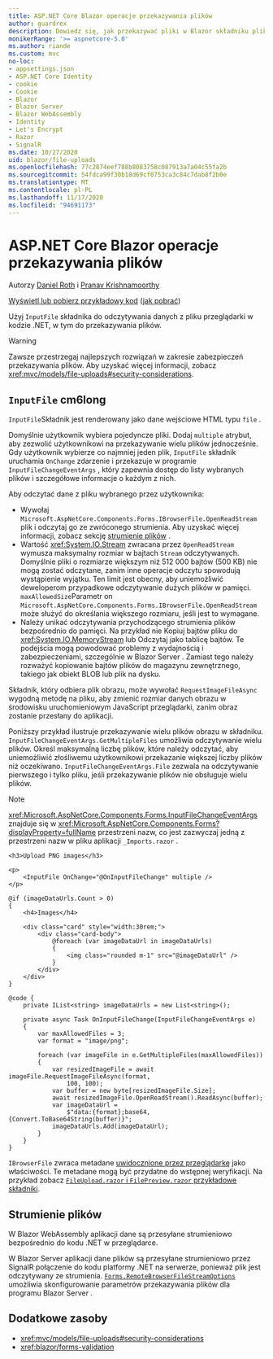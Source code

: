 ```yaml
---
title: ASP.NET Core Blazor operacje przekazywania plików
author: guardrex
description: Dowiedz się, jak przekazywać pliki w Blazor składniku plik_wejściowy.
monikerRange: '>= aspnetcore-5.0'
ms.author: riande
ms.custom: mvc
no-loc:
- appsettings.json
- ASP.NET Core Identity
- cookie
- Cookie
- Blazor
- Blazor Server
- Blazor WebAssembly
- Identity
- Let's Encrypt
- Razor
- SignalR
ms.date: 10/27/2020
uid: blazor/file-uploads
ms.openlocfilehash: 77c2874eef788b8083758c087913a7a04c55fa2b
ms.sourcegitcommit: 54fdca99f30b18d69cf0753ca3c84c7dab8f2b0e
ms.translationtype: MT
ms.contentlocale: pl-PL
ms.lasthandoff: 11/17/2020
ms.locfileid: "94691173"
---
```

# <a name="aspnet-core-no-locblazor-file-uploads"></a>ASP.NET Core Blazor operacje przekazywania plików

Autorzy [Daniel Roth](https://github.com/danroth27) i [Pranav Krishnamoorthy](https://github.com/pranavkm)

[Wyświetl lub pobierz przykładowy kod](https://github.com/dotnet/AspNetCore.Docs/tree/master/aspnetcore/blazor/file-uploads/samples/) ([jak pobrać](xref:index#how-to-download-a-sample))

Użyj `InputFile` składnika do odczytywania danych z pliku przeglądarki w kodzie .NET, w tym do przekazywania plików.

> [!WARNING]
> Zawsze przestrzegaj najlepszych rozwiązań w zakresie zabezpieczeń przekazywania plików. Aby uzyskać więcej informacji, zobacz <xref:mvc/models/file-uploads#security-considerations>.

## <a name="inputfile-component"></a>`InputFile` cm6long

`InputFile`Składnik jest renderowany jako dane wejściowe HTML typu `file` .

Domyślnie użytkownik wybiera pojedyncze pliki. Dodaj `multiple` atrybut, aby zezwolić użytkownikowi na przekazywanie wielu plików jednocześnie. Gdy użytkownik wybierze co najmniej jeden plik, `InputFile` składnik uruchamia `OnChange` zdarzenie i przekazuje w programie `InputFileChangeEventArgs` , który zapewnia dostęp do listy wybranych plików i szczegółowe informacje o każdym z nich.

Aby odczytać dane z pliku wybranego przez użytkownika:

* Wywołaj `Microsoft.AspNetCore.Components.Forms.IBrowserFile.OpenReadStream` plik i odczytaj go ze zwróconego strumienia. Aby uzyskać więcej informacji, zobacz sekcję [strumienie plików](#file-streams) .
* Wartość <xref:System.IO.Stream> zwracana przez `OpenReadStream` wymusza maksymalny rozmiar w bajtach `Stream` odczytywanych. Domyślnie pliki o rozmiarze większym niż 512 000 bajtów (500 KB) nie mogą zostać odczytane, zanim inne operacje odczytu spowodują wystąpienie wyjątku. Ten limit jest obecny, aby uniemożliwić deweloperom przypadkowe odczytywanie dużych plików w pamięci. `maxAllowedSize`Parametr on `Microsoft.AspNetCore.Components.Forms.IBrowserFile.OpenReadStream` może służyć do określania większego rozmiaru, jeśli jest to wymagane.
* Należy unikać odczytywania przychodzącego strumienia plików bezpośrednio do pamięci. Na przykład nie Kopiuj bajtów pliku do <xref:System.IO.MemoryStream> lub Odczytaj jako tablicę bajtów. Te podejścia mogą powodować problemy z wydajnością i zabezpieczeniami, szczególnie w Blazor Server . Zamiast tego należy rozważyć kopiowanie bajtów plików do magazynu zewnętrznego, takiego jak obiekt BLOB lub plik na dysku.

Składnik, który odbiera plik obrazu, może wywołać `RequestImageFileAsync` wygodną metodę na pliku, aby zmienić rozmiar danych obrazu w środowisku uruchomieniowym JavaScript przeglądarki, zanim obraz zostanie przesłany do aplikacji.

Poniższy przykład ilustruje przekazywanie wielu plików obrazu w składniku. `InputFileChangeEventArgs.GetMultipleFiles` umożliwia odczytywanie wielu plików. Określ maksymalną liczbę plików, które należy odczytać, aby uniemożliwić złośliwemu użytkownikowi przekazanie większej liczby plików niż oczekiwano. `InputFileChangeEventArgs.File` zezwala na odczytywanie pierwszego i tylko pliku, jeśli przekazywanie plików nie obsługuje wielu plików.

> [!NOTE]
> <xref:Microsoft.AspNetCore.Components.Forms.InputFileChangeEventArgs> znajduje się w <xref:Microsoft.AspNetCore.Components.Forms?displayProperty=fullName> przestrzeni nazw, co jest zazwyczaj jedną z przestrzeni nazw w pliku aplikacji `_Imports.razor` .

```razor
<h3>Upload PNG images</h3>

<p>
    <InputFile OnChange="@OnInputFileChange" multiple />
</p>

@if (imageDataUrls.Count > 0)
{
    <h4>Images</h4>

    <div class="card" style="width:30rem;">
        <div class="card-body">
            @foreach (var imageDataUrl in imageDataUrls)
            {
                <img class="rounded m-1" src="@imageDataUrl" />
            }
        </div>
    </div>
}

@code {
    private IList<string> imageDataUrls = new List<string>();

    private async Task OnInputFileChange(InputFileChangeEventArgs e)
    {
        var maxAllowedFiles = 3;
        var format = "image/png";

        foreach (var imageFile in e.GetMultipleFiles(maxAllowedFiles))
        {
            var resizedImageFile = await imageFile.RequestImageFileAsync(format, 
                100, 100);
            var buffer = new byte[resizedImageFile.Size];
            await resizedImageFile.OpenReadStream().ReadAsync(buffer);
            var imageDataUrl = 
                $"data:{format};base64,{Convert.ToBase64String(buffer)}";
            imageDataUrls.Add(imageDataUrl);
        }
    }
}
```

`IBrowserFile` zwraca metadane [uwidocznione przez przeglądarkę](https://developer.mozilla.org/docs/Web/API/File#Instance_properties) jako właściwości. Te metadane mogą być przydatne do wstępnej weryfikacji. Na przykład zobacz [ `FileUpload.razor` i `FilePreview.razor` przykładowe składniki](https://github.com/dotnet/AspNetCore.Docs/tree/master/aspnetcore/blazor/file-uploads/samples/).

## <a name="file-streams"></a>Strumienie plików

W Blazor WebAssembly aplikacji dane są przesyłane strumieniowo bezpośrednio do kodu .NET w przeglądarce.

W Blazor Server aplikacji dane plików są przesyłane strumieniowo przez SignalR połączenie do kodu platformy .NET na serwerze, ponieważ plik jest odczytywany ze strumienia. [`Forms.RemoteBrowserFileStreamOptions`](https://github.com/dotnet/aspnetcore/blob/master/src/Components/Web/src/Forms/InputFile/RemoteBrowserFileStreamOptions.cs) umożliwia skonfigurowanie parametrów przekazywania plików dla programu Blazor Server .

## <a name="additional-resources"></a>Dodatkowe zasoby

* <xref:mvc/models/file-uploads#security-considerations>
* <xref:blazor/forms-validation>
